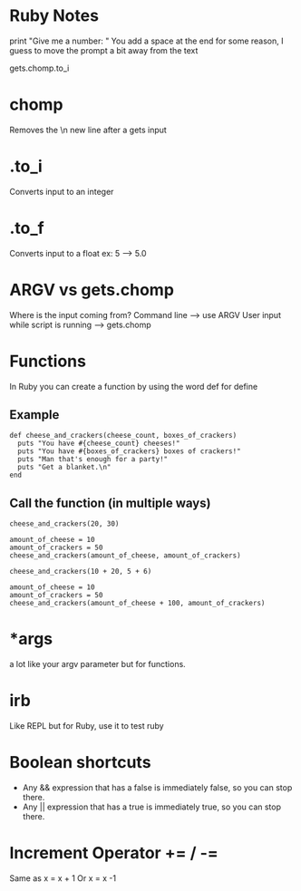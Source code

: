 # Ruby Notes

print "Give me a number: "
You add a space at the end for some reason, I guess to move the prompt a bit away from the text

gets.chomp.to_i

# chomp

Removes the \n new line after a gets input

# .to_i

Converts input to an integer

# .to_f

Converts input to a float
ex: 5 --> 5.0

# ARGV vs gets.chomp

Where is the input coming from?
Command line --> use ARGV
User input while script is running --> gets.chomp

# Functions

In Ruby you can create a function by using the word def for define

## Example

```
def cheese_and_crackers(cheese_count, boxes_of_crackers)
  puts "You have #{cheese_count} cheeses!"
  puts "You have #{boxes_of_crackers} boxes of crackers!"
  puts "Man that's enough for a party!"
  puts "Get a blanket.\n"
end
```

## Call the function (in multiple ways)

```
cheese_and_crackers(20, 30)

amount_of_cheese = 10
amount_of_crackers = 50
cheese_and_crackers(amount_of_cheese, amount_of_crackers)

cheese_and_crackers(10 + 20, 5 + 6)

amount_of_cheese = 10
amount_of_crackers = 50
cheese_and_crackers(amount_of_cheese + 100, amount_of_crackers)
```

# \*args

a lot like your argv parameter but for functions.

# irb

Like REPL but for Ruby, use it to test ruby

# Boolean shortcuts

- Any && expression that has a false is immediately false, so you can stop there.
- Any || expression that has a true is immediately true, so you can stop there.

# Increment Operator += / -=

Same as x = x + 1
Or x = x -1
